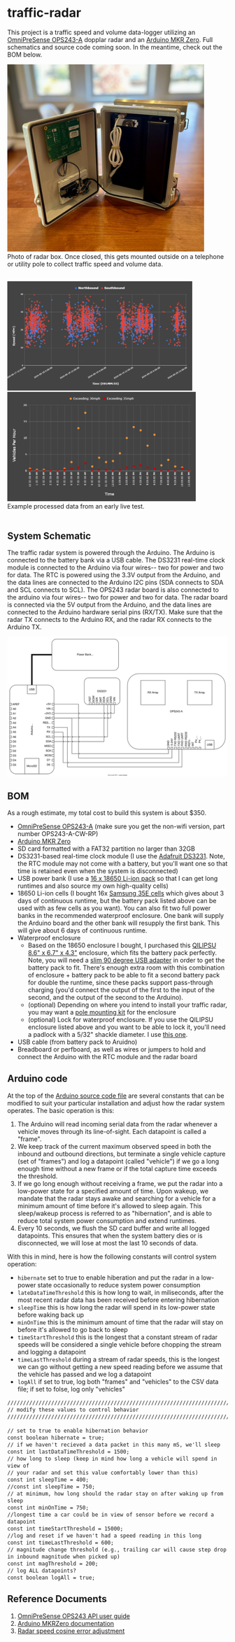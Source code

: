 # traffic-radar
This project is a traffic speed and volume data-logger utilizing an [OmniPreSense OPS243-A](https://omnipresense.com/product/ops243-doppler-radar-sensor/) dopplar radar and an [Arduino MKR Zero](https://docs.arduino.cc/hardware/mkr-zero). Full schematics and source code coming soon. In the meantime, check out the BOM below. 

<img src="radar_box.jpeg" width="450">
<br>
Photo of radar box. Once closed, this gets mounted outside on a telephone or utility pole to collect traffic speed and volume data.
<br><br>

<img src="traffic_speed.png" height="250">  <img src="traffic_volume.png" height="250">
<br>
Example processed data from an early live test.
<br><br>

## System Schematic
The traffic radar system is powered through the Arduino. The Arduino is connected to the battery bank via a USB cable. The DS3231 real-time clock module is connected to the Arduino via four wires-- two for power and two for data. The RTC is powered using the 3.3V output from the Arduino, and the data lines are connected to the Arduino I2C pins (SDA connects to SDA and SCL connects to SCL). The OPS243 radar board is also connected to the arduino via four wires-- two for power and two for data. The radar board is connected via the 5V output from the Arduino, and the data lines are connected to the Arduino hardware serial pins (RX/TX). Make sure that the radar TX connects to the Arduino RX, and the radar RX connects to the Arduino TX.

![system schematic](traffic-radar.svg)

## BOM
As a rough estimate, my total cost to build this system is about $350.
- [OmniPreSense OPS243-A](https://omnipresense.com/product/ops243-doppler-radar-sensor/) (make sure you get the non-wifi version, part number OPS243-A-CW-RP)
- [Arduino MKR Zero](https://docs.arduino.cc/hardware/mkr-zero)
- SD card formatted with a FAT32 partition no larger than 32GB
- DS3231-based real-time clock module (I use the [Adafruit DS3231](https://www.adafruit.com/product/3013). Note, the RTC module may not come with a battery, but you'll want one so that time is retained even when the system is disconnected)
- USB power bank (I use a [16 x 18650 Li-ion pack](https://www.amazon.com/dp/B09TZSSYRV) so that I can get long runtimes and also source my own high-quality cells)
- 18650 Li-ion cells (I bought 16x [Samsung 35E cells](https://www.18650batterystore.com/collections/18650-batteries/products/samsung-35e) which gives about 3 days of continuous runtime, but the battery pack listed above can be used with as few cells as you want). You can also fit two full power banks in the recommended waterproof enclosure. One bank will supply the Arduino board and the other bank will resupply the first bank. This will give about 6 days of continuous runtime.
- Waterproof enclosure
  - Based on the 18650 enclosure I bought, I purchased this [QILIPSU 8.6" x 6.7" x 4.3"](https://www.amazon.com/dp/B085QCT543) enclosure, which fits the battery pack perfectly. Note, you will need a [slim 90 degree USB adapter](https://www.amazon.com/dp/B0BVJXN99B) in order to get the battery pack to fit. There's enough extra room with this combination of enclosure + battery pack to be able to fit a second battery pack for double the runtime, since these packs support pass-through charging (you'd connect the output of the first to the input of the second, and the output of the second to the Arduino).
  - (optional) Depending on where you intend to install your traffic radar, you may want a [pole mounting kit](https://www.amazon.com/gp/product/B0B4DW4HFM) for the enclosure
  - (optional) Lock for waterproof enclosure. If you use the QILIPSU enclosure listed above and you want to be able to lock it, you'll need a padlock with a 5/32" shackle diameter. I use [this one](https://www.amazon.com/dp/B00004SQL5).
- USB cable (from battery pack to Aruidno)
- Breadboard or perfboard, as well as wires or jumpers to hold and connect the Arduino with the RTC module and the radar board

## Arduino code
At the top of the [Arduino source code file](traffic-radar.ino) are several constants that can be modified to suit your particular installation and adjust how the radar system operates. The basic operation is this:
  1. The Arduino will read incoming serial data from the radar whenever a vehicle moves through its line-of-sight. Each datapoint is called a "frame".
  2. We keep track of the current maximum observed speed in both the inbound and outbound directions, but terminate a single vehicle capture (set of "frames") and log a datapoint (called "vehicle") if we go a long enough time without a new frame or if the total capture time exceeds the threshold.
  3. If we go long enough without receiving a frame, we put the radar into a low-power state for a specified amount of time. Upon wakeup, we mandate that the radar stays awake and searching for a vehicle for a minimum amount of time before it's allowed to sleep again. This sleep/wakeup process is referred to as "hibernation", and is able to reduce total system power consumption and extend runtimes.
  4. Every 10 seconds, we flush the SD card buffer and write all logged datapoints. This ensures that when the system battery dies or is disconnected, we will lose at most the last 10 seconds of data.

With this in mind, here is how the following constants will control system operation:
- `hibernate` set to true to enable hiberation and put the radar in a low-power state occasionally to reduce system power consumption
- `lateDataTimeThreshold` this is how long to wait, in miliseconds, after the most recent radar data has been received before entering hibernation
- `sleepTime` this is how long the radar will spend in its low-power state before waking back up
- `minOnTime` this is the minimum amount of time that the radar will stay on before it's allowed to go back to sleep
- `timeStartThreshold` this is the longest that a constant stream of radar speeds will be considered a single vehicle before chopping the stream and logging a datapoint
- `timeLastThreshold` during a stream of radar speeds, this is the longest we can go without getting a new speed reading before we assume that the vehicle has passed and we log a datapoint
- `logAll` if set to true, log both "frames" and "vehicles" to the CSV data file; if set to folse, log only "vehicles"

```
////////////////////////////////////////////////////////////////////////////
// modify these values to control behavior
////////////////////////////////////////////////////////////////////////////

// set to true to enable hibernation behavior
const boolean hibernate = true;
// if we haven't recieved a data packet in this many mS, we'll sleep
const int lastDataTimeThreshold = 1500;
// how long to sleep (keep in mind how long a vehicle will spend in view of
// your radar and set this value comfortably lower than this)
const int sleepTime = 400;
//const int sleepTime = 750;
// at minimum, how long should the radar stay on after waking up from sleep
const int minOnTime = 750;
//longest time a car could be in view of sensor before we record a datapoint
const int timeStartThreshold = 15000;
//log and reset if we haven't had a speed reading in this long
const int timeLastThreshold = 600;
// magnitude change threshold (e.g., trailing car will cause step drop in inbound magnitude when picked up)
const int magThreshold = 200;
// log ALL datapoints?
const boolean logAll = true;
```

## Reference Documents
1. [OmniPreSense OPS243 API user guide](https://omnipresense.com/wp-content/uploads/2021/09/AN-010-X_API_Interface.pdf)
2. [Arduino MKRZero documentation](https://docs.arduino.cc/hardware/mkr-zero)
3. [Radar speed cosine error adjustment](https://omnipresense.com/wp-content/uploads/2018/10/AN-011_Cosine-Error.pdf)
